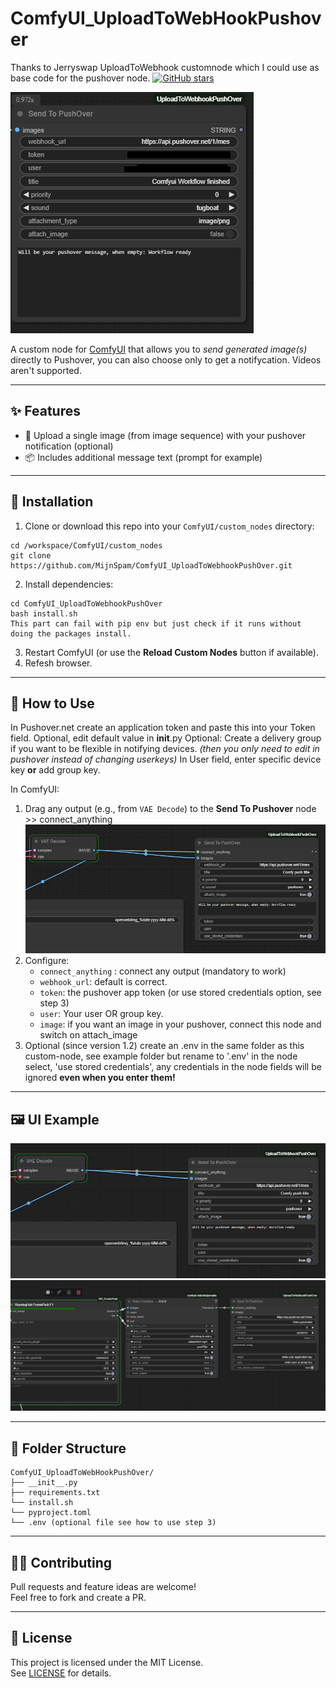 # ComfyUI_UploadToWebHookPushover <br>
Thanks to Jerryswap UploadToWebhook customnode which I could use as base code for the pushover node.
[![GitHub stars](https://img.shields.io/github/stars/jerrywap/ComfyUI_UploadToWebHookHTTP?style=social)](https://github.com/jerrywap/ComfyUI_UploadToWebhookHTTP/stargazers)



![ComfyUI Node](node1.png)

A custom node for [ComfyUI](https://github.com/comfyanonymous/ComfyUI) that allows you to _send generated image(s)_  directly to Pushover, you can also choose only to get a notifycation. Videos aren't supported.

---

## ✨ Features

- 🔗 Upload a single image (from image sequence) with your pushover notification (optional)
- 📦 Includes additional message text (prompt for example)

---

## 🔧 Installation

1. Clone or download this repo into your `ComfyUI/custom_nodes` directory:

```
cd /workspace/ComfyUI/custom_nodes
git clone https://github.com/MijnSpam/ComfyUI_UploadToWebhookPushOver.git
```

2. Install dependencies:

```
cd ComfyUI_UploadToWebhookPushOver
bash install.sh
This part can fail with pip env but just check if it runs without doing the packages install.
```

3. Restart ComfyUI (or use the **Reload Custom Nodes** button if available).
4. Refesh browser.

---

## 🧩 How to Use

In Pushover.net create an application token and paste this into your Token field.
Optional, edit default value in __init__.py 
Optional: Create a delivery group if you want to be flexible in notifying devices. _(then you only need to edit in pushover instead of changing userkeys)_
In User field, enter specific device key **or** add group key.

In ComfyUI:

1. Drag any output (e.g., from `VAE Decode`) to the **Send To Pushover** node >> connect_anything
![ComfyUI Node](images/image-connect.png)
2. Configure:
    - `connect_anything` : connect any output (mandatory to work)
    - `webhook_url`: default is correct.
    - `token`: the pushover app token (or use stored credentials option, see step 3)
    - `user`: Your user OR group key.
    - `image`: if you want an image in your pushover, connect this node and switch on attach_image
3. Optional (since version 1.2)
   create an .env in the same folder as this custom-node, see example folder but rename to '.env'
   in the node select, 'use stored credentials', any credentials in the node fields will be ignored **even when you enter them!**
---

## 🖼️ UI Example

![ComfyUI Node](images/image-connect.png)
![Video Node](images/videonode.png)

---

## 📁 Folder Structure

```
ComfyUI_UploadToWebHookPushOver/
├── __init__.py
├── requirements.txt
└── install.sh
└── pyproject.toml
└── .env (optional file see how to use step 3)
```

---

## 🧑‍💻 Contributing

Pull requests and feature ideas are welcome!  
Feel free to fork and create a PR.

---

## 📄 License

This project is licensed under the MIT License.  
See [LICENSE](./LICENSE) for details.
